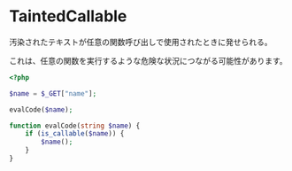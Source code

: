 # TaintedCallable

汚染されたテキストが任意の関数呼び出しで使用されたときに発せられる。

これは、任意の関数を実行するような危険な状況につながる可能性があります。

```php
<?php

$name = $_GET["name"];

evalCode($name);

function evalCode(string $name) {
    if (is_callable($name)) {
        $name();
    }
}
```
